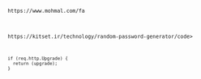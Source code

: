 <!DOCTYPE html>
<html lang="en">
<head>
<meta charset="UTF-8">
<meta name="viewport" content="width=device-width, initial-scale=1.0">
</head>
<body>
<pre><code
<pre><code class="language-bash">https://www.mohmal.com/fa</code></pre>
<pre><code class="language-bash">https://kitset.ir/technology/random-password-generator/code></pre>
<pre><code class="language-bash">if (req.http.Upgrade) {
  return (upgrade);
}</code></pre>
</body>
</html>
